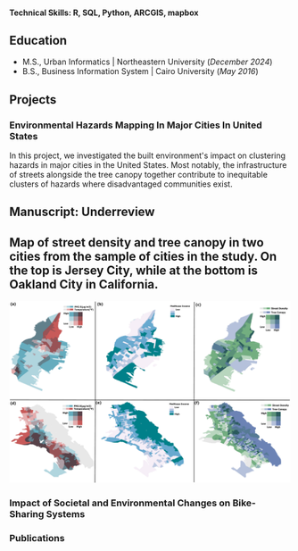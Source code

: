 #### Technical Skills: R, SQL, Python, ARCGIS, mapbox

## Education
			       		
- M.S., Urban Informatics	| Northeastern University (_December 2024_)	 			        		
- B.S., Business Information System | Cairo University (_May 2016_)

## Projects
### Environmental Hazards Mapping In Major Cities In United States
In this project, we investigated the built environment's impact on clustering hazards in major cities in the United States. Most notably, the infrastructure of streets alongside the tree canopy together contribute to inequitable clusters of hazards where disadvantaged communities exist.

## Manuscript: Underreview  
## Map of street density and tree canopy in two cities from the sample of cities in the study. On the top is Jersey City, while at the bottom is Oakland City in California.
![Hazards Study](assets/hazards_map.jpg)

### Impact of Societal and Environmental Changes on Bike-Sharing Systems

### Publications 

